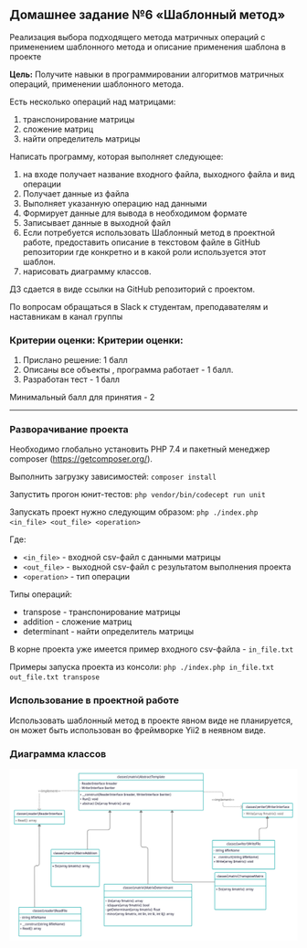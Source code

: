 ## Домашнее задание №6 «Шаблонный метод»

Реализация выбора подходящего метода матричных операций с применением шаблонного метода и описание применения шаблона в проекте

**Цель:** Получите навыки в программировании алгоритмов матричных операций, применении шаблонного метода.

Есть несколько операций над матрицами:
1. транспонирование матрицы
2. сложение матриц
3. найти определитель матрицы


Написать программу, которая выполняет следующее:
1. на входе получает название входного файла, выходного файла и вид операции
2. Получает данные из файла
3. Выполняет указанную операцию над данными
4. Формирует данные для вывода в необходимом формате
5. Записывает данные в выходной файл
6. Если потребуется использовать Шаблонный метод в проектной работе, предоставить описание в текстовом файле в GitHub репозитории где конкретно и в какой роли используется этот шаблон.
7. нарисовать диаграмму классов.

ДЗ сдается в виде ссылки на GitHub репозиторий с проектом.

По вопросам обращаться в Slack к студентам, преподавателям и наставникам в канал группы

### Критерии оценки: Критерии оценки:
1. Прислано решение: 1 балл
2. Описаны все объекты , программа работает - 1 балл.
3. Разработан тест - 1 балл

Минимальный балл для принятия - 2

---

### Разворачивание проекта
Необходимо глобально установить PHP 7.4 и пакетный менеджер composer (https://getcomposer.org/).

Выполнить загрузку зависимостей:
    ``composer install``

Запустить прогон юнит-тестов:
    ``php vendor/bin/codecept run unit``

Запускать проект нужно следующим образом:
    ``php ./index.php <in_file> <out_file> <operation>``

Где:
- ``<in_file>`` - входной csv-файл с данными матрицы 
- ``<out_file>`` - выходной csv-файл с результатом выполнения проекта
- ``<operation>`` - тип операции

Типы операций:
- transpose - транспонирование матрицы
- addition - сложение матриц
- determinant - найти определитель матрицы

В корне проекта уже имеется пример входного csv-файла - ``in_file.txt``

Примеры запуска проекта из консоли:
``php ./index.php in_file.txt out_file.txt transpose``

### Использование в проектной работе
Использовать шаблонный метод в проекте явном виде не планируется, он может быть использован во фреймворке Yii2 в неявном виде. 

### Диаграмма классов
![Диаграмма классов](./diagram/hw06.png)
